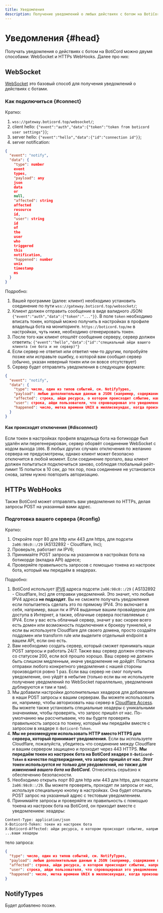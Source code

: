 ```yaml
---
title: Уведомления
description: Получение уведомлений о любых действиях с ботом на BotiCord
---
```


# Уведомления  {#head}

Получать уведомления о действиях с ботом на BotiCord можно двумя способами: WebSocket и HTTPs WebHooks. Далее про них:

## WebSocket

[WebSocket](https://ru.wikipedia.org/wiki/WebSocket) это базовый способ для получения уведомлений о действиях с ботами.

### Как подключиться {#connect}

Кратко:

1. `wss://gateway.boticord.top/websocket/`;
2. client hello: `{"event":"auth","data":{"token":"token from boticord user settings"}}`;
3. server hello: `{"event":"hello","data":{"id":"connection id"}}`;
4. server notification:

```json
{
  "event": "notify",
  "data": {
    "type": number
    event
    types,
    "payload": any
    json
    data
    or
    null,
    "affected": string
    affected
    resource
    id,
    "user": string
    id
    of
    the
    user
    who
    triggered
    this
    notification,
    "happened": number
    unix
    timestamp
    ms
  }
}
```

Подробно:

1. Вашей программе (далее: клиент) необходимо установить соединение по пути `wss://gateway.boticord.top/websocket/`;
2. Клиент должен отправить сообщение в виде валидного JSON: `{"event":"auth","data":{"token":"..."}}`. В поле `token`
   необходимо вписать токен, который можно получить в настройках в профиле владельца бота на
   мониторинге. `https://boticord.top/me` в настройках, чуть ниже, необходимо сгенерировать токен.
3. После того как клиент отошлёт сообщение серверу, сервер должен
   ответить: `{"event":"hello","data":{"id":"специальный айди вашего клиента (не бота и не сервер)"}`
4. Если сервер не ответил или ответил чем-то другим, попробуйте позже или исправьте ошибку, о которой вам сообщил
   сервер (обычно, указан неверный токен или он вовсе отсутствует)
5. Сервер будет отправлять уведомления в следующем формате:

```json
{
  "event": "notify",
  "data": {
    "type": число, один из типов событий, см. NotifyTypes,
    "payload": любые дополнительные данные в JSON (например, содержание комментария), или null,
    "affected": строка, айди ресурса, о котором происходит слбытие, например, айди комментария,
    "user": строка, айди пользователя, что спровоцировал это уведомление,
    "happened": число, метка времени UNIX в миллисекундах, когда произошло событие
  }
}
```

#### Как происходят отключения {#disconnect}

Если токен в настройках профиля владельца бота на ботикорде был удалён или перегенерирован, сервер оборвёт соединение WebSocket с кодом
выхода `1006`. В любых других случаях отключения по желанию сервера не предусмотрены, однако клиент может безопасно
отключится в любой момент. Если соединение пропало, ваш клиент должен попытаться подключиться заново, соблюдая
глобальный рейт-лимит 15 попыток в 10 сек, до тех пор, пока соединение не установится снова, затем нужно повторить
авторизацию.

## HTTPs WebHooks

Также BotiCord может отправлять вам уведомления по HTTPs, делая запросы POST на указанный вами адрес.

### Подготовка вашего сервера {#config}

Кратко:

1. Откройте порт 80 для http или 443 для https, для подсети `2a06:98c0::/29` (AS132892 - Cloudflare, Inc);
2. Проверьте, работает ли IPV6;
3. Принимайте POST запросы на указанном в настройках бота на ботикорде (вкладка API) адресе;
4. Проверяйте правильность запросов с помощью токена из настроек бота, который мы передаём в хеадерах.

Подробно:

1. BotiCord использует [IPV6](https://habr.com/ru/company/droider/blog/568778/) адреса подсети `2a06:98c0::/29` (
   AS132892 - Cloudflare, Inc) для отправки уведомлений. Это значит, что любые IPV4 адреса **не подходят**. Вы не
   сможете получать уведомления если попытаетесь сделать это по прямому IPV4. Это включает в себя, например, ваши пк и
   IPV4 выданные вашим провайдером для доступа в Интернет, а также, облачные сервера поставляемые с IPV4. Если у вас
   есть облачный сервер, значит у вас скорее всего есть домен или возможность подключения к брокеру туннелей, и если вы
   используете Cloudflare для своего домена, просто создайте поддомен или transform rule или выделите отдельный endpoint
   в вашем API, если оно есть.
2. Вам необходимо создать сервер, который сможет принимать наши POST запросы и работать 24/7. Также ваш сервер должен
   отвечать со статусом 200, если всё прошло хорошо. Ваш сервер не должен быть слишком медленным, иначе уведомление не
   дойдёт. Попытка отправки любого конкретного уведомления с нашей стороны производится ровно 1 раз. Если ваш сервер не
   смог получить уведомление, оно уйдёт в небытие (только если вы не используете получение уведомлений по WebSocket
   параллельно, уведомления дублируются и там и там).
3. Мы добавили настройки дополнительных хеадеров для добавления в наши POST запросы к вашим серверам. Вы можете
   использовать их, например, чтобы авторизовать наш сервер
   в [Cloudflare Access](https://www.cloudflare.com/products/zero-trust/access/). Вы можете также установить специальные
   хеадеры с уникальными значениями, чтобы проверять, что запрос пришёл от нас. По-умолчанию мы рассчитываем, что вы
   будете проверять правильность запроса по токену, который мы передаём вместе с запросом в хеадере `X-Boticord-Token`.
4. **Мы не рекомендуем использовать HTTP вместо HTTPS для сервера, который принимает уведомления.** Если вы используете
   Cloudflare, пожалуйста, убедитесь что соединение между Cloudflare и вашим сервером защищено и проходит через 443
   HTTPS. **Мы передаём токен из настроек бота на BotiCord хеадере `X-Boticord-Token` в качестве подтверждения, что
   запрос пришёл от
   нас. *Этот токен используется не только для уведомлений, но также для изменений вашего бота на BotiCord.***
   Отнеситесь серьёзно к обеспечению безопасности.
5. Необходимо открыть порт 80 для http или 443 для https, для подсети `2a06:98c0::/29`. Вы можете проверять, проходят ли
   запросы от нас, используя специальную кнопку в настройках. Она будет отсылать POST запрос на указанный адрес с
   тестовым уведомлением.
6. Принимайте запросы и проверяйте их правильность с помощью токена из настроек бота на BotiCord, он приходит вместе с
   уведомлением:
   хеадеры:

```txt
Content-Type: application/json
X-Boticord-Token: токен из настроек бота
X-Boticord-Affected: айди ресурса, о котором происходит событие, например, айди комментария
...ваши хеадеры
```

тело запроса:

```json
{
  "type": число, один из типов событий, см. NotifyTypes,
  "payload": любые дополнительные данные в JSON (например, содержание комментария), или null, или поле отсутствует,
  "affected": строка, айди ресурса, о котором происходит слбытие, например, айди комментария,
  "user": строка, айди пользователя, что спровоцировал это уведомление,
  "happened": число, метка времени UNIX в миллисекундах, когда произошло событие
}
```

## NotifyTypes

Будет добавлено позже.
